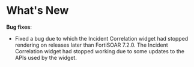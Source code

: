 # What's New

**Bug fixes**: 

- Fixed a bug due to which the Incident Correlation widget had stopped rendering on releases later than FortiSOAR 7.2.0. The Incident Correlation widget had stopped working due to some updates to the APIs used by the widget.
